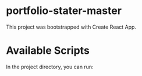 # portfolio-stater-master
This project was bootstrapped with Create React App.
# Available Scripts
In the project directory, you can run:
